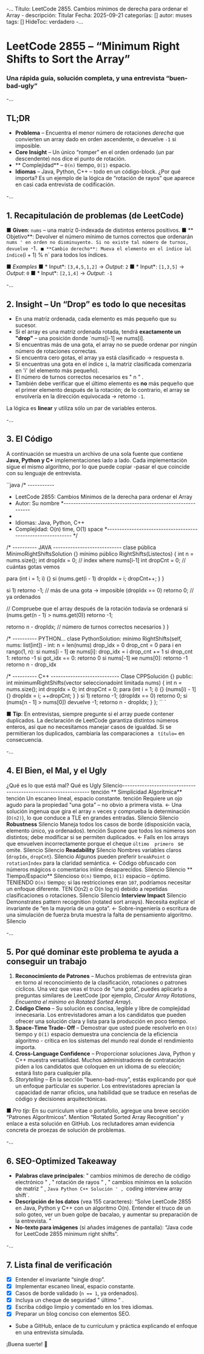 -...
Título: LeetCode 2855. Cambios mínimos de derecha para ordenar el Array -
descripción: Titular
Fecha: 2025-09-21
categorías: []
autor: muses
tags: []
HideToc: verdadero
-...
# LeetCode 2855 – “Minimum Right Shifts to Sort the Array”
### Una rápida guía, solución completa, y una entrevista “buen-bad-ugly”

-...

## TL;DR

- **Problema** – Encuentra el menor número de rotaciones *derecha* que convierten un array dado en orden ascendente, o devuelve `-1` si imposible.
- **Core Insight** – Un único “romper” en el orden ordenado (un par descendente) nos dice el punto de rotación.
- ** Complejidad** – `O(n)` tiempo, `O(1)` espacio.
- **Idiomas** – Java, Python, C++ – todo en un código-block.
¿Por qué importa? Es un ejemplo de la lógica de “rotación de rayos” que aparece en casi cada entrevista de codificación.

-...

## 1. Recapitulación de problemas (de LeetCode)

■ **Given**: `nums` – una matriz 0-indexada de distintos enteros positivos.
■ ** Objetivo**: Devolver el número mínimo de turnos correctos que ordenarán `nums ' en orden no disminuyente. Si no existe tal número de turnos, devuelve `-1`.
■ **Cambio derecho**: Mueva el elemento en el índice `i` al índice `(i + 1) % n` para todos los índices.

■ *Examples*
■ * Input*: `[3,4,5,1,2]` → *Output*: `2`
■ * Input*: `[1,3,5]` → *Output*: `0`
■ * Input*: `[2,1,4]` → *Output*: `-1`

-...

## 2. Insight – Un “Drop” es todo lo que necesitas

- En una matriz ordenada, cada elemento es más pequeño que su sucesor.
- Si el array es una matriz ordenada rotada, tendrá **exactamente un "drop"** – una posición donde `nums[i-1] не nums[i].
- Si encuentras más de una gota, el array no se puede ordenar por ningún número de rotaciones correctas.
- Si encuentra cero gotas, el array ya está clasificado → respuesta `0`.
- Si encuentras una gota en el índice `i`, la matriz clasificada comenzaría en 'i' (el elemento más pequeño).
- El número de turnos correctos necesarios es " n " .
- También debe verificar que el último elemento es **no** más pequeño que el primer elemento después de la rotación; de lo contrario, el array se envolvería en la dirección equivocada → retorno `-1`.

La lógica es **linear** y utiliza sólo un par de variables enteros.

-...

## 3. El Código

A continuación se muestra un archivo de una sola fuente que contiene **Java, Python y C+** implementaciones lado a lado. Cada implementación sigue el mismo algoritmo, por lo que puede copiar -pasar el que coincide con su lenguaje de entrevista.

``java
/* -----------
* LeetCode 2855: Cambios Mínimos de la derecha para ordenar el Array
* Autor: Su nombre
*------------------------------------------------------------
*
* Idiomas: Java, Python, C++
* Complejidad: O(n) time, O(1) space
*------------------------------------------------------------
*/

/* ---------- JAVA ----------------------------
clase pública MínimoRightShiftsSolution {}
mínimo público RightShifts(Listectos) {
int n = nums.size();
int dropIdx = 0; // index where nums[i-1]
int dropCnt = 0; // cuántas gotas vemos

para (int i = 1; i) {}
si (nums.get(i - 1)
dropIdx = i;
dropCnt++;
}
}

si 1) retorno -1; // más de una gota → imposible
(dropIdx == 0) retorno 0; // ya ordenados

// Compruebe que el array después de la rotación todavía se ordenará
si (nums.get(n - 1) > nums.get(0)) retorno -1;

retorno n - dropIdx; // número de turnos correctos necesarios
}
}

/* ---------- PYTHON...
clase PythonSolution:
mínimo RightShifts(self, nums: list[int]) - int:
n = len(nums)
drop_idx = 0
drop_cnt = 0
para i en rango(1, n):
si nums[i - 1] œ nums[i]:
drop_idx = i
drop_cnt += 1
si drop_cnt 1:
retorno -1
si got_idx == 0:
retorno 0
si nums[-1] не nums[0]:
retorno -1
retorno n - drop_idx

/* ---------- C++ ----------------------------
Clase CPPSolución {}
public:
int minimumRightShifts(vector seleccionadoint limitada nums) {
int n = nums.size();
int dropIdx = 0;
int dropCnt = 0;
para (int i = 1; i) {}
(nums[i) - 1] {}
dropIdx = i;
++dropCnt;
}
}
si 1) retorno -1;
(dropIdx == 0) retorno 0;
si (nums[n - 1] > nums[0]) devuelve -1;
retorno n - dropIdx;
}
};
`` `

■ **Tip**: En entrevistas, siempre pregunte si el array puede contener duplicados. La declaración de LeetCode garantiza distintos números enteros, así que no necesitamos manejar casos de igualdad. Si se permitieran los duplicados, cambiaría las comparaciones a ` título=` en consecuencia.

-...

## 4. El Bien, el Mal, y el Ugly

¿Qué es lo que está mal? Qué es Ugly
Silencio----------------------------------------------------------------
tención ** Simplicidad Algorítmica** tención Un escaneo lineal, espacio constante. tención Requiere un ojo agudo para la propiedad "una gota" – no obvio a primera vista. ← Una solución ingenua que gira el array `n` veces y comprueba la determinación (`O(n2)`), lo que conduce a TLE en grandes entradas. Silencio
Silencio **Robustness** Silencio Maneja todos los casos de borde (disposición vacía, elemento único, ya ordenados). tención Supone que todos los números son distintos; debe modificar si se permiten duplicados. ← Fails en los arrays que envuelven incorrectamente porque el cheque `último  primero ` se omite. Silencio
Silencio **Readability** Silencio Nombres variables claros (`dropIdx`, `dropCnt`). Silencio Algunos pueden preferir `breakPoint` o `rotationIndex` para la claridad semántica. ← Código obfuscado con números mágicos o comentarios inline desaparecidos. Silencio
Silencio ** Tiempo/Espacio** Silencioso `O(n)` tiempo, `O(1)` espacio – óptimo. TENIENDO `O(n)` tiempo; si las restricciones eran `107`, podríamos necesitar un enfoque diferente. TEN O(n2) o O(n log n) debido a repetidas clasificaciones o rotaciones. Silencio
Silencio **Interview Impact** Silencio Demonstrates pattern recognition (rotated sort arrays). Necesita explicar el invariante de “en la mayoría de una gota”. ← Sobre-ingeniería o escritura de una simulación de fuerza bruta muestra la falta de pensamiento algoritmo. Silencio

-...

## 5. Por qué dominar este problema te ayuda a conseguir un trabajo

1. **Reconocimiento de Patrones** – Muchos problemas de entrevista giran en torno al reconocimiento de la clasificación, rotaciones o patrones cíclicos. Una vez que veas el truco de “una gota”, puedes aplicarlo a preguntas similares de LeetCode (por ejemplo, *Circular Array Rotations*, *Encuentra el mínimo en Rotated Sorted Array*).
2. **Código Cleno** – Su solución es concisa, legible y libre de complejidad innecesaria. Los entrevistadores aman a los candidatos que pueden ofrecer una solución clara y lista para la producción en poco tiempo.
3. **Space‐Time Trade‐ Off** – Demostrar que usted puede resolverlo en `O(n)` tiempo y `O(1)` espacio demuestra una conciencia de la eficiencia algoritmo - crítica en los sistemas del mundo real donde el rendimiento importa.
4. **Cross‐Language Confidence** – Proporcionar soluciones Java, Python y C++ muestra versatilidad. Muchos administradores de contratación piden a los candidatos que coloquen en un idioma de su elección; estará listo para cualquier pila.
5. *Storytelling* – En la sección "bueno-bad-muy", estás explicando por qué un enfoque particular es superior. Los entrevistadores aprecian la capacidad de narrar oficios, una habilidad que se traduce en reseñas de código y decisiones arquitectónicas.

■ *Pro tip*: En su curriculum vitae o portafolio, agregue una breve sección “Patrones Algorítmicos”. Mention “Rotated Sorted Array Recognition” y enlace a esta solución en GitHub. Los reclutadores aman evidencia concreta de proezas de solución de problemas.

-...

## 6. SEO-Optimized Takeaway

- **Palabras clave principales**: " cambios mínimos de derecho de código electrónico " , " rotación de rayos " , " cambios mínimos en la solución de matriz " , `Java Python C++ Solución ' , `coding interview array shift`.
- **Descripción de los datos** (vea 155 caracteres):
“Solve LeetCode 2855 en Java, Python y C++ con un algoritmo O(n). Entender el truco de un solo goteo, ver un buen golpe de bacalao, y aumentar su preparación de la entrevista. ”
- **No-texto para imágenes** (si añades imágenes de pantalla): “Java code for LeetCode 2855 minimum right shifts”.

-...

## 7. Lista final de verificación

- [x] Entender el invariante “single drop”.
- [x] Implementar escaneo lineal, espacio constante.
- [x] Casos de borde validado (`n == 1`, ya ordenados).
- [x] Incluya un cheque de seguridad " último " .
- [x] Escriba código limpio y comentado en los tres idiomas.
- [x] Preparar un blog conciso con elementos SEO.
- Sube a GitHub, enlace de tu currículum y práctica explicando el enfoque en una entrevista simulada.

¡Buena suerte! 🚀
